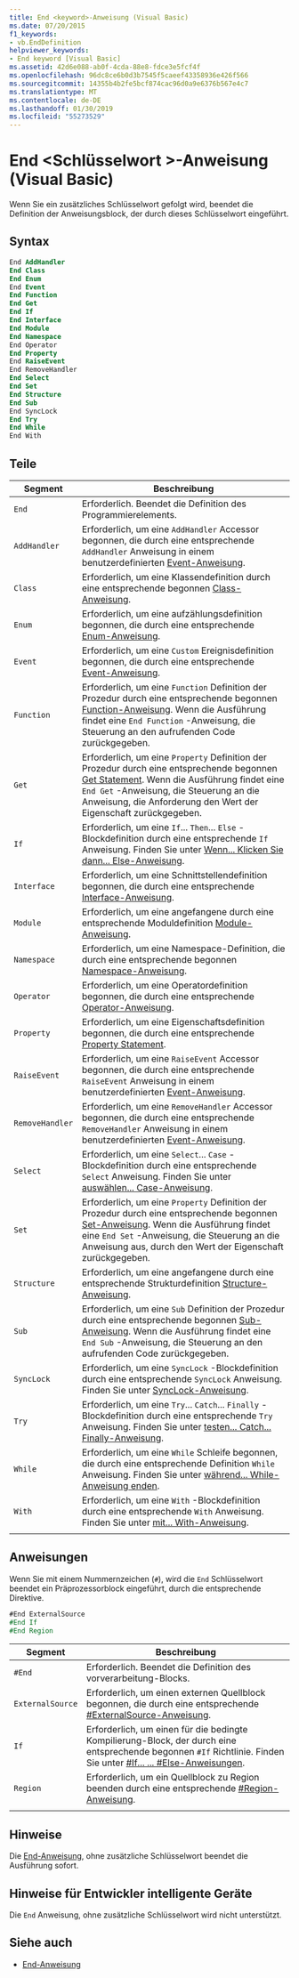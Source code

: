 ```yaml
---
title: End <keyword>-Anweisung (Visual Basic)
ms.date: 07/20/2015
f1_keywords:
- vb.EndDefinition
helpviewer_keywords:
- End keyword [Visual Basic]
ms.assetid: 42d6e088-ab0f-4cda-88e8-fdce3e5fcf4f
ms.openlocfilehash: 96dc8ce6b0d3b7545f5caeef43358936e426f566
ms.sourcegitcommit: 14355b4b2fe5bcf874cac96d0a9e6376b567e4c7
ms.translationtype: MT
ms.contentlocale: de-DE
ms.lasthandoff: 01/30/2019
ms.locfileid: "55273529"
---
```

# <a name="end-keyword-statement-visual-basic"></a>End \<Schlüsselwort >-Anweisung (Visual Basic)

Wenn Sie ein zusätzliches Schlüsselwort gefolgt wird, beendet die Definition der Anweisungsblock, der durch dieses Schlüsselwort eingeführt.

## <a name="syntax"></a>Syntax

```vb
End AddHandler
End Class
End Enum
End Event
End Function
End Get
End If
End Interface
End Module
End Namespace
End Operator
End Property
End RaiseEvent  
End RemoveHandler  
End Select
End Set
End Structure
End Sub
End SyncLock
End Try
End While
End With  
```  
  
## <a name="parts"></a>Teile

|Segment|Beschreibung|
|---|---|
|`End`|Erforderlich. Beendet die Definition des Programmierelements.|
|`AddHandler`|Erforderlich, um eine `AddHandler` Accessor begonnen, die durch eine entsprechende `AddHandler` Anweisung in einem benutzerdefinierten [Event-Anweisung](event-statement.md).|
|`Class`|Erforderlich, um eine Klassendefinition durch eine entsprechende begonnen [Class-Anweisung](class-statement.md).|
|`Enum`|Erforderlich, um eine aufzählungsdefinition begonnen, die durch eine entsprechende [Enum-Anweisung](enum-statement.md).|
|`Event`|Erforderlich, um eine `Custom` Ereignisdefinition begonnen, die durch eine entsprechende [Event-Anweisung](event-statement.md).|  
|`Function`|Erforderlich, um eine `Function` Definition der Prozedur durch eine entsprechende begonnen [Function-Anweisung](function-statement.md). Wenn die Ausführung findet eine `End Function` -Anweisung, die Steuerung an den aufrufenden Code zurückgegeben.|
|`Get`|Erforderlich, um eine `Property` Definition der Prozedur durch eine entsprechende begonnen [Get Statement](get-statement.md). Wenn die Ausführung findet eine `End Get` -Anweisung, die Steuerung an die Anweisung, die Anforderung den Wert der Eigenschaft zurückgegeben.|
|`If`|Erforderlich, um eine `If`... `Then`... `Else` -Blockdefinition durch eine entsprechende `If` Anweisung. Finden Sie unter [Wenn... Klicken Sie dann... Else-Anweisung](if-then-else-statement.md).|
|`Interface`|Erforderlich, um eine Schnittstellendefinition begonnen, die durch eine entsprechende [Interface-Anweisung](interface-statement.md).|
|`Module`|Erforderlich, um eine angefangene durch eine entsprechende Moduldefinition [Module-Anweisung](module-statement.md).|
|`Namespace`|Erforderlich, um eine Namespace-Definition, die durch eine entsprechende begonnen [Namespace-Anweisung](namespace-statement.md).|
|`Operator`|Erforderlich, um eine Operatordefinition begonnen, die durch eine entsprechende [Operator-Anweisung](operator-statement.md).|
|`Property`|Erforderlich, um eine Eigenschaftsdefinition begonnen, die durch eine entsprechende [Property Statement](property-statement.md).|
|`RaiseEvent`|Erforderlich, um eine `RaiseEvent` Accessor begonnen, die durch eine entsprechende `RaiseEvent` Anweisung in einem benutzerdefinierten [Event-Anweisung](event-statement.md).|
|`RemoveHandler`|Erforderlich, um eine `RemoveHandler` Accessor begonnen, die durch eine entsprechende `RemoveHandler` Anweisung in einem benutzerdefinierten [Event-Anweisung](event-statement.md).|
|`Select`|Erforderlich, um eine `Select`... `Case` -Blockdefinition durch eine entsprechende `Select` Anweisung. Finden Sie unter [auswählen... Case-Anweisung](select-case-statement.md).  
|`Set`|Erforderlich, um eine `Property` Definition der Prozedur durch eine entsprechende begonnen [Set-Anweisung](set-statement.md). Wenn die Ausführung findet eine `End Set` -Anweisung, die Steuerung an die Anweisung aus, durch den Wert der Eigenschaft zurückgegeben.  
|`Structure`|Erforderlich, um eine angefangene durch eine entsprechende Strukturdefinition [Structure-Anweisung](structure-statement.md).  
|`Sub`|Erforderlich, um eine `Sub` Definition der Prozedur durch eine entsprechende begonnen [Sub-Anweisung](sub-statement.md). Wenn die Ausführung findet eine `End Sub` -Anweisung, die Steuerung an den aufrufenden Code zurückgegeben.  
|`SyncLock`|Erforderlich, um eine `SyncLock` -Blockdefinition durch eine entsprechende `SyncLock` Anweisung. Finden Sie unter [SyncLock-Anweisung](synclock-statement.md).  
|`Try`|Erforderlich, um eine `Try`... `Catch`... `Finally` -Blockdefinition durch eine entsprechende `Try` Anweisung. Finden Sie unter [testen... Catch... Finally-Anweisung](try-catch-finally-statement.md).  
|`While`|Erforderlich, um eine `While` Schleife begonnen, die durch eine entsprechende Definition `While` Anweisung. Finden Sie unter [während... While-Anweisung enden](while-end-while-statement.md).  
|`With`| Erforderlich, um eine `With` -Blockdefinition durch eine entsprechende `With` Anweisung. Finden Sie unter [mit... With-Anweisung](with-end-with-statement.md).  
|||
  
## <a name="directives"></a>Anweisungen

Wenn Sie mit einem Nummernzeichen (`#`), wird die `End` Schlüsselwort beendet ein Präprozessorblock eingeführt, durch die entsprechende Direktive.  

```vb
#End ExternalSource
#End If
#End Region
```

|Segment|Beschreibung|
|---|---|
|`#End`|Erforderlich. Beendet die Definition des vorverarbeitung-Blocks.|
|`ExternalSource`|Erforderlich, um einen externen Quellblock begonnen, die durch eine entsprechende [#ExternalSource-Anweisung](../directives/externalsource-directive.md).|
|`If`|Erforderlich, um einen für die bedingte Kompilierung-Block, der durch eine entsprechende begonnen `#If` Richtlinie. Finden Sie unter [#If... ... #Else-Anweisungen](../directives/if-then-else-directives.md).|
|`Region`|Erforderlich, um ein Quellblock zu Region beenden durch eine entsprechende [#Region-Anweisung](../directives/region-directive.md).|
|||

## <a name="remarks"></a>Hinweise

Die [End-Anweisung](end-statement.md), ohne zusätzliche Schlüsselwort beendet die Ausführung sofort.

## <a name="smart-device-developer-notes"></a>Hinweise für Entwickler intelligente Geräte  

Die `End` Anweisung, ohne zusätzliche Schlüsselwort wird nicht unterstützt.  
  
## <a name="see-also"></a>Siehe auch

- [End-Anweisung](end-statement.md)
